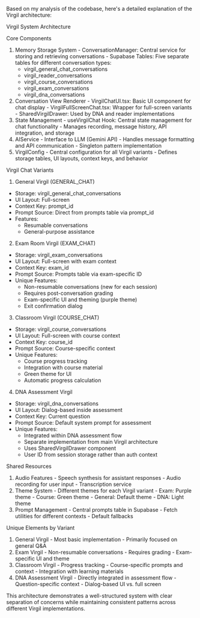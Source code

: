 


  Based on my analysis of the codebase, here's a detailed explanation of the Virgil
  architecture:

  Virgil System Architecture

  Core Components

  1. Memory Storage System
    - ConversationManager: Central service for storing and retrieving conversations
    - Supabase Tables: Five separate tables for different conversation types:
        - virgil_general_chat_conversations
      - virgil_reader_conversations
      - virgil_course_conversations
      - virgil_exam_conversations
      - virgil_dna_conversations
  2. Conversation View Renderer
    - VirgilChatUI.tsx: Basic UI component for chat display
    - VirgilFullScreenChat.tsx: Wrapper for full-screen variants
    - SharedVirgilDrawer: Used by DNA and reader implementations
  3. State Management
    - useVirgilChat Hook: Central state management for chat functionality
    - Manages recording, message history, API integration, and storage
  4. AIService
    - Interface to LLM (Gemini API)
    - Handles message formatting and API communication
    - Singleton pattern implementation
  5. VirgilConfig
    - Central configuration for all Virgil variants
    - Defines storage tables, UI layouts, context keys, and behavior

  Virgil Chat Variants

  1. General Virgil (GENERAL_CHAT)

  - Storage: virgil_general_chat_conversations
  - UI Layout: Full-screen
  - Context Key: prompt_id
  - Prompt Source: Direct from prompts table via prompt_id
  - Features:
    - Resumable conversations
    - General-purpose assistance

  2. Exam Room Virgil (EXAM_CHAT)

  - Storage: virgil_exam_conversations
  - UI Layout: Full-screen with exam context
  - Context Key: exam_id
  - Prompt Source: Prompts table via exam-specific ID
  - Unique Features:
    - Non-resumable conversations (new for each session)
    - Requires post-conversation grading
    - Exam-specific UI and theming (purple theme)
    - Exit confirmation dialog

  3. Classroom Virgil (COURSE_CHAT)

  - Storage: virgil_course_conversations
  - UI Layout: Full-screen with course context
  - Context Key: course_id
  - Prompt Source: Course-specific context
  - Unique Features:
    - Course progress tracking
    - Integration with course material
    - Green theme for UI
    - Automatic progress calculation

  4. DNA Assessment Virgil

  - Storage: virgil_dna_conversations
  - UI Layout: Dialog-based inside assessment
  - Context Key: Current question
  - Prompt Source: Default system prompt for assessment
  - Unique Features:
    - Integrated within DNA assessment flow
    - Separate implementation from main Virgil architecture
    - Uses SharedVirgilDrawer component
    - User ID from session storage rather than auth context

  Shared Resources

  1. Audio Features
    - Speech synthesis for assistant responses
    - Audio recording for user input
    - Transcription service
  2. Theme System
    - Different themes for each Virgil variant
    - Exam: Purple theme
    - Course: Green theme
    - General: Default theme
    - DNA: Light theme
  3. Prompt Management
    - Central prompts table in Supabase
    - Fetch utilities for different contexts
    - Default fallbacks

  Unique Elements by Variant

  1. General Virgil
    - Most basic implementation
    - Primarily focused on general Q&A
  2. Exam Virgil
    - Non-resumable conversations
    - Requires grading
    - Exam-specific UI and theme
  3. Classroom Virgil
    - Progress tracking
    - Course-specific prompts and context
    - Integration with learning materials
  4. DNA Assessment Virgil
    - Directly integrated in assessment flow
    - Question-specific context
    - Dialog-based UI vs. full screen

  This architecture demonstrates a well-structured system with clear separation of concerns
   while maintaining consistent patterns across different Virgil implementations.
